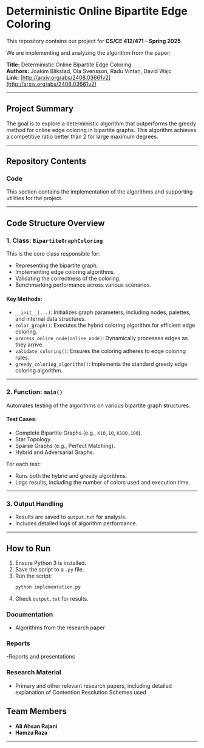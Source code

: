# Deterministic Online Bipartite Edge Coloring

This repository contains our project for **CS/CE 412/471 – Spring 2025**.

We are implementing and analyzing the algorithm from the paper:

**Title:** Deterministic Online Bipartite Edge Coloring  
**Authors:** Joakim Blikstad, Ola Svensson, Radu Vintan, David Wajc  
**Link:** [http://arxiv.org/abs/2408.03661v2](http://arxiv.org/abs/2408.03661v2)

---

## Project Summary

The goal is to explore a deterministic algorithm that outperforms the greedy method for online edge coloring in bipartite graphs. This algorithm achieves a competitive ratio better than 2 for large maximum degrees.

---

## Repository Contents

### Code

This section contains the implementation of the algorithms and supporting utilities for the project.

---

## Code Structure Overview

### **1. Class: `BipartiteGraphColoring`**
This is the core class responsible for:
- Representing the bipartite graph.
- Implementing edge coloring algorithms.
- Validating the correctness of the coloring.
- Benchmarking performance across various scenarios.

#### **Key Methods:**
- `__init__(...)`: Initializes graph parameters, including nodes, palettes, and internal data structures.
- `color_graph()`: Executes the hybrid coloring algorithm for efficient edge coloring.
- `process_online_node(online_node)`: Dynamically processes edges as they arrive.
- `validate_coloring()`: Ensures the coloring adheres to edge coloring rules.
- `greedy_coloring_algorithm()`: Implements the standard greedy edge coloring algorithm.

---

### **2. Function: `main()`**
Automates testing of the algorithms on various bipartite graph structures.

#### **Test Cases:**
- Complete Bipartite Graphs (e.g., `K10,10`, `K100,100`).
- Star Topology.
- Sparse Graphs (e.g., Perfect Matching).
- Hybrid and Adversarial Graphs.

For each test:
- Runs both the hybrid and greedy algorithms.
- Logs results, including the number of colors used and execution time.

---

### **3. Output Handling**
- Results are saved to `output.txt` for analysis.
- Includes detailed logs of algorithm performance.

---

## How to Run
1. Ensure Python 3 is installed.
2. Save the script to a `.py` file.
3. Run the script:
    ```bash
    python implementation.py
    ```
4. Check `output.txt` for results.

### Documentation
- Algorithms from the research paper

### Reports
-Reports and presentations

### Research Material
- Primary and other relevant research papers, including detailed explanation of Contention Resolution Schemes used

## Team Members

- **Ali Ahsan Rajani**  
- **Hamza Raza**

---
